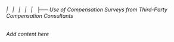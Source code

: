 ###### |   |   |   |   |   ├── Use of Compensation Surveys from Third-Party Compensation Consultants

*Add content here*